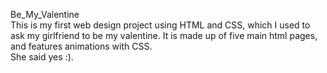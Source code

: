  Be_My_Valentine \
This is my first web design project using HTML and CSS, which I used to ask my girlfriend to be my valentine. It is made up of five main html pages, and features animations with CSS. \
She said yes :).
